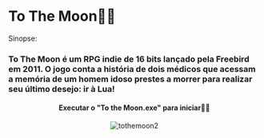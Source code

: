 # To The Moon🚀🌑
Sinopse:
### To The Moon é um RPG indie de 16 bits lançado pela Freebird em 2011. O jogo conta a história de dois médicos que acessam a memória de um homem idoso prestes a morrer para realizar seu último desejo: ir à Lua!

<div align="center">
<h4> Executar o "To the Moon.exe" para iniciar👍🏼 </h4>

  ![tothemoon2](https://user-images.githubusercontent.com/124008184/216944790-26412cc1-8a12-4656-9735-d7f1937e074b.gif)
</div>
